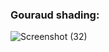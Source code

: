 
### Gouraud shading:
![Screenshot (32)](https://user-images.githubusercontent.com/108798956/213886626-175686f0-39b9-4830-9e1e-6d4985df62fc.png)
